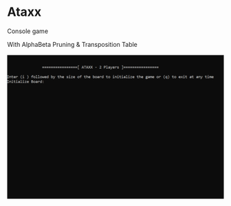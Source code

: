 # Ataxx 

Console game

With AlphaBeta Pruning & Transposition Table


![Ataaxx Demo](demo/Ataxx.gif)



